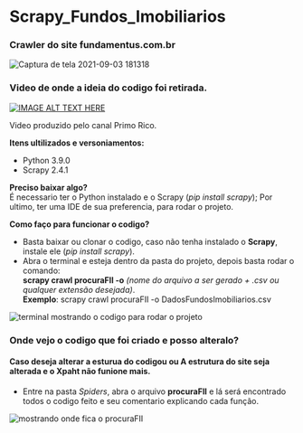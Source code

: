 # Scrapy_Fundos_Imobiliarios
<h3> Crawler do site fundamentus.com.br</h3>

![Captura de tela 2021-09-03 181318](https://user-images.githubusercontent.com/53584953/132065825-ab14935f-328f-4c9b-98d3-ddd2d3cc4858.png)

### Video de onde a ideia do codigo foi retirada.
[![IMAGE ALT TEXT HERE](https://i.ytimg.com/vi/IazEN13o304/hqdefault.jpg?sqp=-oaymwEcCPYBEIoBSFXyq4qpAw4IARUAAIhCGAFwAcABBg==&rs=AOn4CLCc3Ks7-FTNBaeHO91dnjDhCETYFw)](https://www.youtube.com/watch?v=IazEN13o304&t=984s&ab_channel=OPrimoRico)

Video produzido pelo canal Primo Rico.

<strong>Itens ultilizados e versoniamentos:</strong>
* Python 3.9.0
* Scrapy 2.4.1 

<strong>Preciso baixar algo?</strong><br>
É necessario ter o Python instalado e o Scrapy (*pip install scrapy*); Por ultimo, ter uma IDE de sua preferencia, para rodar o projeto.<br>

<strong>Como faço para funcionar o codigo?</strong>
* Basta baixar ou clonar o codigo, caso não tenha instalado o <strong>Scrapy</strong>, instale ele (*pip install scrapy*).
* Abra o terminal e esteja dentro da pasta do projeto, depois basta rodar o comando: <br>
 **scrapy crawl procuraFII -o** *(nome do arquivo a ser gerado + .csv ou qualquer extensão desejada)*.<br>
 **Exemplo**: scrapy crawl procuraFII -o DadosFundosImobiliarios.csv
 
 ![terminal mostrando o codigo para rodar o projeto](https://user-images.githubusercontent.com/53584953/131869633-c23adc4e-c762-4ea3-b1fa-2a629e50aedc.png)


### Onde vejo o codigo que foi criado e posso alteralo?
#### Caso deseja alterar a esturua do codigou ou A estrutura do site seja alterada e o Xpaht não funione mais.

* Entre na pasta *Spiders*, abra o arquivo **procuraFII** e lá será encontrado todos o codigo feito e seu comentario explicando cada função. 

![mostrando onde fica o procuraFII](https://user-images.githubusercontent.com/53584953/131869698-8579ad00-1794-4137-bdaa-467059e409b0.png)


